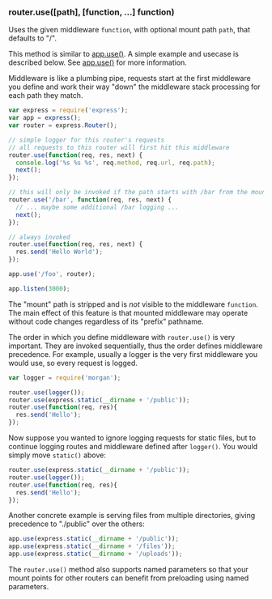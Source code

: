 <h3 id='router.use'>router.use([path], [function, ...] function)</h3>

Uses the given middleware `function`, with optional mount path `path`, that defaults to "/".

This method is similar to [app.use()](#app.use). A simple example and usecase is described below.
See [app.use()](#app.use) for more information.

Middleware is like a plumbing pipe, requests start at the first middleware you define
and work their way "down" the middleware stack processing for each path they match.

~~~js
var express = require('express');
var app = express();
var router = express.Router();

// simple logger for this router's requests
// all requests to this router will first hit this middleware
router.use(function(req, res, next) {
  console.log('%s %s %s', req.method, req.url, req.path);
  next();
});

// this will only be invoked if the path starts with /bar from the mount point
router.use('/bar', function(req, res, next) {
  // ... maybe some additional /bar logging ...
  next();
});

// always invoked
router.use(function(req, res, next) {
  res.send('Hello World');
});

app.use('/foo', router);

app.listen(3000);
~~~

The "mount" path is stripped and is _not_ visible to the middleware `function`.
The main effect of this feature is that mounted middleware may operate without
code changes regardless of its "prefix" pathname.

The order in which you define middleware with `router.use()` is very important.
They are invoked sequentially, thus the order defines middleware precedence. For example,
usually a logger is the very first middleware you would use, so every request is logged.

~~~js
var logger = require('morgan');

router.use(logger());
router.use(express.static(__dirname + '/public'));
router.use(function(req, res){
  res.send('Hello');
});
~~~

Now suppose you wanted to ignore logging requests for static files, but to continue
logging routes and middleware defined after `logger()`.  You would simply move `static()` above:

~~~js
router.use(express.static(__dirname + '/public'));
router.use(logger());
router.use(function(req, res){
  res.send('Hello');
});
~~~

Another concrete example is serving files from multiple directories,
giving precedence to "./public" over the others:

~~~js
app.use(express.static(__dirname + '/public'));
app.use(express.static(__dirname + '/files'));
app.use(express.static(__dirname + '/uploads'));
~~~

The `router.use()` method also supports named parameters so that your mount points
for other routers can benefit from preloading using named parameters.
